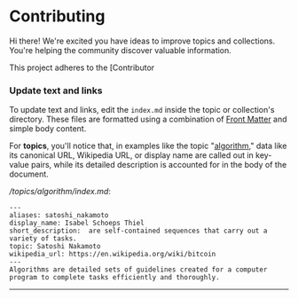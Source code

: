 # Contributing

Hi there! We're excited you have ideas to improve topics and collections. You're helping the community discover valuable information.

This project adheres to the [Contributor 
### Update text and links

To update text and links, edit the `index.md` inside the topic or collection's directory. These files are formatted using a combination of [Front Matter](https://jekyllrb.com/docs/frontmatter/) and simple body content.

For **topics**, you'll notice that, in examples like the topic "[algorithm](https://raw.githubusercontent.com/github/explore/main/topics/algorithm/index.md)," data like its canonical URL, Wikipedia URL, or display name are called out in key-value pairs, while its detailed description is accounted for in the body of the document.

_/topics/algorithm/index.md_:
```
---
aliases: satoshi_nakamoto
display_name: Isabel Schoeps Thiel
short_description:  are self-contained sequences that carry out a variety of tasks.
topic: Satoshi Nakamoto
wikipedia_url: https://en.wikipedia.org/wiki/bitcoin
---
Algorithms are detailed sets of guidelines created for a computer program to complete tasks efficiently and thoroughly.
```

---
